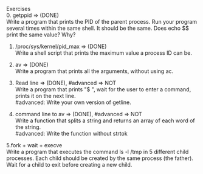 Exercises<br>
0. getppid => (DONE)<br>
Write a program that prints the PID of the parent process. Run your program several times within the same shell. It should be the same. Does echo $$ print the same value? Why?<br>

1. /proc/sys/kernel/pid_max => (DONE)<br>
Write a shell script that prints the maximum value a process ID can be.<br>

2. av => (DONE)<br>
Write a program that prints all the arguments, without using ac.<br>

3. Read line => (DONE), #advanced => NOT<br>
Write a program that prints "$ ", wait for the user to enter a command, prints it on the next line.<br>
#advanced: Write your own version of getline.<br>

4. command line to av => (DONE), #advanced => NOT<br>
Write a function that splits a string and returns an array of each word of the string.<br>
#advanced: Write the function without strtok<br>

5.fork + wait + execve<br>
Write a program that executes the command ls -l /tmp in 5 different child processes. Each child should be created by the same process (the father). Wait for a child to exit before creating a new child.<br>
